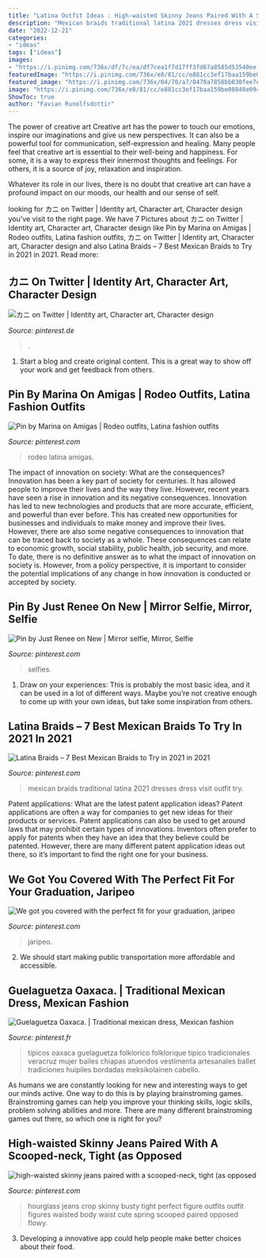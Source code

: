 ```yaml
---
title: "Latina Outfit Ideas : High-waisted Skinny Jeans Paired With A Scooped-neck, Tight (as Opposed"
description: "Mexican braids traditional latina 2021 dresses dress visit outfit try"
date: "2022-12-21"
categories:
- "ideas"
tags: ["ideas"]
images:
- "https://i.pinimg.com/736x/df/7c/ea/df7cea1f7d17ff3fd67a8585d53540ee.jpg"
featuredImage: "https://i.pinimg.com/736x/e8/81/cc/e881cc3ef17baa159be08848e094113d.jpg"
featured_image: "https://i.pinimg.com/736x/04/70/a7/0470a7858bb830fee7ec4abf0a7bb7f9.jpg"
image: "https://i.pinimg.com/736x/e8/81/cc/e881cc3ef17baa159be08848e094113d.jpg"
ShowToc: true
author: "Favian Runolfsdottir"
---
```



The power of creative art
Creative art has the power to touch our emotions, inspire our imaginations and give us new perspectives. It can also be a powerful tool for communication, self-expression and healing.
Many people feel that creative art is essential to their well-being and happiness. For some, it is a way to express their innermost thoughts and feelings. For others, it is a source of joy, relaxation and inspiration.

Whatever its role in our lives, there is no doubt that creative art can have a profound impact on our moods, our health and our sense of self.

	

		
looking for カニ on Twitter | Identity art, Character art, Character design you've visit to the right page. We have 7 Pictures about カニ on Twitter | Identity art, Character art, Character design like Pin by Marina on Amigas | Rodeo outfits, Latina fashion outfits, カニ on Twitter | Identity art, Character art, Character design and also Latina Braids – 7 Best Mexican Braids to Try in 2021 in 2021. Read more:
		
    
## カニ On Twitter | Identity Art, Character Art, Character Design

<img loading=lazy src="https://i.pinimg.com/736x/2c/a6/d3/2ca6d3dc9006289a38db7c89549661f5.jpg" onerror="this.onerror=null;this.src='https://tse2.mm.bing.net/th?id=OIP.WvH2GruqWqFP5pqEomzhRQHaKe&amp;pid=15.1';" alt="カニ on Twitter | Identity art, Character art, Character design">

_Source: pinterest.de_

>. 

	

1. Start a blog and create original content. This is a great way to show off your work and get feedback from others.

    
## Pin By Marina On Amigas | Rodeo Outfits, Latina Fashion Outfits

<img loading=lazy src="https://i.pinimg.com/736x/04/70/a7/0470a7858bb830fee7ec4abf0a7bb7f9.jpg" onerror="this.onerror=null;this.src='https://tse2.mm.bing.net/th?id=OIP.PynDvkMB16_Q2PdgWXA53AHaHQ&amp;pid=15.1';" alt="Pin by Marina on Amigas | Rodeo outfits, Latina fashion outfits">

_Source: pinterest.com_

>rodeo latina amigas. 

	

The impact of innovation on society: What are the consequences?
Innovation has been a key part of society for centuries. It has allowed people to improve their lives and the way they live. However, recent years have seen a rise in innovation and its negative consequences. Innovation has led to new technologies and products that are more accurate, efficient, and powerful than ever before. This has created new opportunities for businesses and individuals to make money and improve their lives. However, there are also some negative consequences to innovation that can be traced back to society as a whole. These consequences can relate to economic growth, social stability, public health, job security, and more. To date, there is no definitive answer as to what the impact of innovation on society is. However, from a policy perspective, it is important to consider the potential implications of any change in how innovation is conducted or accepted by society.

    
## Pin By Just Renee On New | Mirror Selfie, Mirror, Selfie

<img loading=lazy src="https://i.pinimg.com/736x/e8/81/cc/e881cc3ef17baa159be08848e094113d.jpg" onerror="this.onerror=null;this.src='https://tse3.mm.bing.net/th?id=OIP.MBpepQ4bHhJyKj6Q4tRLkAHaNL&amp;pid=15.1';" alt="Pin by Just Renee on New | Mirror selfie, Mirror, Selfie">

_Source: pinterest.com_

>selfies. 

	

1. Draw on your experiences: This is probably the most basic idea, and it can be used in a lot of different ways. Maybe you’re not creative enough to come up with your own ideas, but take some inspiration from others.

    
## Latina Braids – 7 Best Mexican Braids To Try In 2021 In 2021

<img loading=lazy src="https://i.pinimg.com/736x/df/7c/ea/df7cea1f7d17ff3fd67a8585d53540ee.jpg" onerror="this.onerror=null;this.src='https://tse4.mm.bing.net/th?id=OIP.auq2V7GJXSKvpVNB-rNCpQHaKg&amp;pid=15.1';" alt="Latina Braids – 7 Best Mexican Braids to Try in 2021 in 2021">

_Source: pinterest.com_

>mexican braids traditional latina 2021 dresses dress visit outfit try. 

	

Patent applications: What are the latest patent application ideas?
Patent applications are often a way for companies to get new ideas for their products or services. Patent applications can also be used to get around laws that may prohibit certain types of innovations. 
Inventors often prefer to apply for patents when they have an idea that they believe could be patented. However, there are many different patent application ideas out there, so it’s important to find the right one for your business.

    
## We Got You Covered With The Perfect Fit For Your Graduation, Jaripeo

<img loading=lazy src="https://i.pinimg.com/736x/2c/07/5c/2c075c98bdd818a427d22c844048d4dc.jpg" onerror="this.onerror=null;this.src='https://tse3.mm.bing.net/th?id=OIP.Bls0VlJCeJXLgPS4XUzqSgHaLH&amp;pid=15.1';" alt="We got you covered with the perfect fit for your graduation, jaripeo">

_Source: pinterest.com_

>jaripeo. 

	

2. We should start making public transportation more affordable and accessible.

    
## Guelaguetza Oaxaca. | Traditional Mexican Dress, Mexican Fashion

<img loading=lazy src="https://i.pinimg.com/736x/39/c6/1d/39c61d43b6407167ddc4089131471e7e--ballet-folklorico-folklorico-hair.jpg" onerror="this.onerror=null;this.src='https://tse3.mm.bing.net/th?id=OIP.yNbDY7Eqbfzj6rDBgLQRqQHaLX&amp;pid=15.1';" alt="Guelaguetza Oaxaca. | Traditional mexican dress, Mexican fashion">

_Source: pinterest.fr_

>tipicos oaxaca guelaguetza folklorico folklorique tipico tradicionales veracruz mujer bailes chiapas atuendos vestimenta artesanales ballet tradiciones huipiles bordadas meksikolainen cabello. 

	

As humans we are constantly looking for new and interesting ways to get our minds active. One way to do this is by playing brainstroming games. Brainstroming games can help you improve your thinking skills, logic skills, problem solving abilities and more. There are many different brainstroming games out there, so which one is right for you?

    
## High-waisted Skinny Jeans Paired With A Scooped-neck, Tight (as Opposed

<img loading=lazy src="https://s-media-cache-ak0.pinimg.com/736x/0a/2e/8b/0a2e8b91313e342cb0425f4b6c5380c3--crop-top-jeans-outfit-crop-top-high-waisted-jeans.jpg" onerror="this.onerror=null;this.src='https://tse2.mm.bing.net/th?id=OIP.X39etOaBGd_4wkToQEwqUAHaMS&amp;pid=15.1';" alt="high-waisted skinny jeans paired with a scooped-neck, tight (as opposed">

_Source: pinterest.com_

>hourglass jeans crop skinny busty tight perfect figure outfits outfit figures waisted body waist cute spring scooped paired opposed flowy. 

	

3. Developing a innovative app could help people make better choices about their food.

